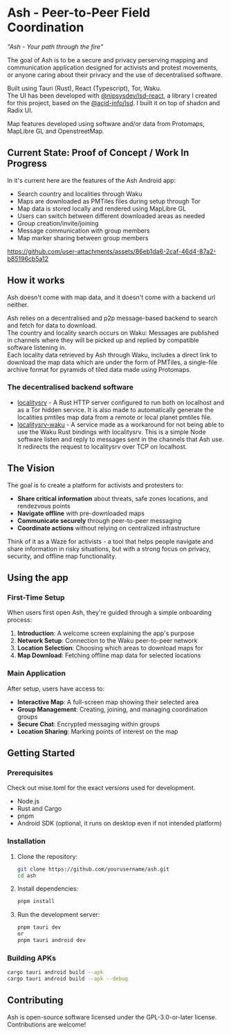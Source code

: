 # Ash - Peer-to-Peer Field Coordination
*"Ash - Your path through the fire"*

The goal of Ash is to be a secure and privacy perserving mapping and communication application designed for activists and protest movements, or anyone caring about their privacy and the use of decentralised software.

Built using Tauri (Rust), React (Typescript), Tor, Waku.\
The UI has been developed with [@nipsysdev/lsd-react](https://github.com/nipsysdev/lsd-react), a library I created for this project, based on the [@acid-info/lsd](https://github.com/acid-info/lsd). I built it on top of shadcn and Radix UI.

Map features developed using software and/or data from Protomaps, MapLibre GL and OpenstreetMap.

## Current State: Proof of Concept / Work In Progress
In it's current here are the features of the Ash Android app:
- Search country and localities through Waku
- Maps are downloaded as PMTiles files during setup through Tor
- Map data is stored locally and rendered using MapLibre GL
- Users can switch between different downloaded areas as needed
- Group creation/invite/joining
- Message communication with group members
- Map marker sharing between group members

https://github.com/user-attachments/assets/86eb1da6-2caf-46d4-87a2-b85196cb5a12

## How it works
Ash doesn't come with map data, and it doesn't come with a backend url neither.

Ash relies on a decentralised and p2p message-based backend to search and fetch for data to download.\
The country and locality search occurs on Waku: Messages are published in channels where they will be picked up and replied by compatible software listening in.\
Each locality data retrieved by Ash through Waku, includes a direct link to download the map data which are under the form of PMTiles, a single-file archive format for pyramids of tiled data made using Protomaps.

### The decentralised backend software
- [localitysrv](https://github.com/nipsysdev/localitysrv) - A Rust HTTP server configured to run both on localhost and as a Tor hidden service. It is also made to automatically generate the localities pmtiles map data from a remote or local planet pmtiles file.
- [localitysrv-waku](https://github.com/nipsysdev/localitysrv-waku) - A service made as a workaround for not being able to use the Waku Rust bindings with localitysrv. This is a simple Node software listen and reply to messages sent in the channels that Ash use. It redirects the request to localitysrv over TCP on localhost.

## The Vision

The goal is to create a platform for activists and protesters to:

- **Share critical information** about threats, safe zones locations, and rendezvous points
- **Navigate offline** with pre-downloaded maps
- **Communicate securely** through peer-to-peer messaging
- **Coordinate actions** without relying on centralized infrastructure

Think of it as a Waze for activists - a tool that helps people navigate and share information in risky situations, but with a strong focus on privacy, security, and offline map functionality.

## Using the app

### First-Time Setup

When users first open Ash, they're guided through a simple onboarding process:

1. **Introduction**: A welcome screen explaining the app's purpose
2. **Network Setup**: Connection to the Waku peer-to-peer network
3. **Location Selection**: Choosing which areas to download maps for
4. **Map Download**: Fetching offline map data for selected locations

### Main Application

After setup, users have access to:

- **Interactive Map**: A full-screen map showing their selected area
- **Group Management**: Creating, joining, and managing coordination groups
- **Secure Chat**: Encrypted messaging within groups
- **Location Sharing**: Marking points of interest on the map

## Getting Started

### Prerequisites

Check out mise.toml for the exact versions used for development.

- Node.js
- Rust and Cargo
- pnpm
- Android SDK (optional, it runs on desktop even if not intended platform)

### Installation

1. Clone the repository:
   ```bash
   git clone https://github.com/yourusername/ash.git
   cd ash
   ```

2. Install dependencies:
   ```bash
   pnpm install
   ```

3. Run the development server:
   ```bash
   pnpm tauri dev
   or
   pnpm tauri android dev
   ```

### Building APKs

```bash
cargo tauri android build --apk
cargo tauri android build --apk --debug
```

## Contributing

Ash is open-source software licensed under the GPL-3.0-or-later license. Contributions are welcome!
